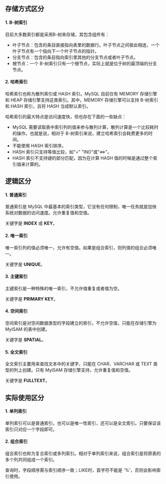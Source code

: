 ## 存储方式区分

#### 1. B-树索引

目前大多数索引都是采用B-树来存储，其包含组件有：

- 叶子节点：包含的条目直接指向表里的数据行。叶子节点之间彼此相连，一个叶子节点有一个指向下一个叶子节点的指针。
- 分支节点：包含的条目指向索引里其他的分支节点或者叶子节点。
- 根节点：一个 B-树索引只有一个根节点，实际上就是位于树的最顶端的分支节点。

#### 2. 哈希索引

哈希索引也称为散列索引或 HASH 索引。MySQL 目前仅有 MEMORY 存储引擎和 HEAP 存储引擎支持这类索引。其中，MEMORY 存储引擎可以支持 B-树索引和 HASH 索引，且将 HASH 当成默认索引。

哈希索引的最大特点是访问速度快，但也存在下面的一些缺点：

- MySQL 需要读取表中索引列的值来参与散列计算，散列计算是一个比较耗时的操作。也就是说，相对于 B-树索引来说，建立哈希索引会耗费更多的时间。
- 不能使用 HASH 索引排序。
- HASH 索引只支持等值比较，如"=" "IN()"或"<=>"。
- HASH 索引不支持键的部分匹配，因为在计算 HASH 值的时候是通过整个索引值来计算的。

## 逻辑区分

#### 1. 普通索引

普通索引是 MySQL 中最基本的索引类型，它没有任何限制，唯一任务就是加快系统对数据的访问速度。允许重复值和空值。

关键字是 **INDEX** 或 **KEY**。

####  2. 唯一索引

唯一索引列的值必须唯一，允许有空值。如果是组合索引，则列值的组合必须唯一。

关键字是 **UNIQUE**。

#### 3. 主键索引

主键索引是一种特殊的唯一索引，不允许值重复或者值为空。

关键字是 **PRIMARY KEY**。

#### 4. 空间索引

空间索引是对空间数据类型的字段建立的索引，不允许空值，只能在存储引擎为 MyISAM 的表中创建。

关键字是 **SPATIAL**。

#### 5. 全文索引

全文索引主要用来查找文本中的关键字，只能在 CHAR、VARCHAR 或 TEXT 类型的列上创建。只有 MyISAM 存储引擎支持，允许重复值和空值。

关键字是 **FULLTEXT**。

## 实际使用区分

#### 1. 单列索引

单列索引可以是普通索引，也可以是唯一性索引，还可以是全文索引。只要保证该索引只对应一个字段即可。

#### 2. 组合索引

组合索引也称为复合索引或多列索引。相对于单列索引来说，组合索引是将原表的多个列共同组成一个索引。

查询时，字段顺序需与索引顺序一致；LIKE时，首字符不能是 '%'，否则会影响索引使用。
